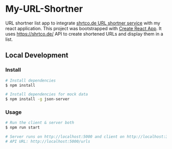 # My-URL-Shortner
URL shortner list app to integrate [shrtco.de URL shortner service](https://shrtco.de/) with my react application. This project was bootstrapped with [Create React App](https://github.com/facebook/create-react-app). It uses https://shrtco.de/ API to create shortened URLs and display them in a list.

## Local Development

### Install

```bash
# Install dependencies
$ npm install

# Install dependencies for mock data
$ npm install -g json-server
```

### Usage
  
```bash
# Run the client & server both
$ npm run start

# Server runs on http://localhost:5000 and client on http://localhost:3000
# API URL: http://localhost:5000/urls
```